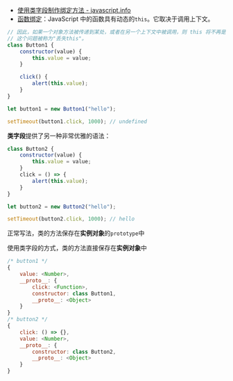 - [使用类字段制作绑定方法 - javascript.info](https://zh.javascript.info/class#shi-yong-lei-zi-duan-zhi-zuo-bang-ding-fang-fa)
- [函数绑定](https://zh.javascript.info/bind)：JavaScript 中的函数具有动态的`this`。它取决于调用上下文。

```js
// 因此，如果一个对象方法被传递到某处，或者在另一个上下文中被调用，则 this 将不再是对其对象的引用。
// 这个问题被称为"丢失this"。
class Button1 {
    constructor(value) {
        this.value = value;
    }

    click() {
        alert(this.value);
    }
}

let button1 = new Button1("hello");

setTimeout(button1.click, 1000); // undefined
```

**类字段**提供了另一种非常优雅的语法：

```js
class Button2 {
    constructor(value) {
        this.value = value;
    }
    click = () => {
        alert(this.value);
    }
}

let button2 = new Button2("hello");

setTimeout(button2.click, 1000); // hello
```

正常写法，类的方法保存在**实例对象**的`prototype`中

使用类字段的方式，类的方法直接保存在**实例对象**中

```js
/* button1 */
{
    value: <Number>,
    __proto__: {
        click: <Function>,
        constructor: class Button1,
        __proto__: <Object>
    }
}
/* button2 */
{
    click: () => {},
    value: <Number>,
    __proto__: {
        constructor: class Button2,
        __proto__: <Object>
    }
}
```

